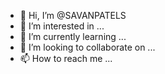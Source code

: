 - 👋 Hi, I’m @SAVANPATELS
- 👀 I’m interested in ...
- 🌱 I’m currently learning ...
- 💞️ I’m looking to collaborate on ...
- 📫 How to reach me ...

<!---
SAVANPATELS/SAVANPATELS is a ✨ special ✨ repository because its `README.md` (this file) appears on your GitHub profile.
You can click the Preview link to take a look at your changes.
--->
